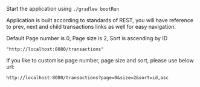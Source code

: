 Start the application using 
`./gradlew bootRun`

Application is built according to standards of REST, you will have reference to prev, next and child transactions links as well for easy navigation.

Default Page number is 0, Page size is 2, Sort is ascending by ID 

`"http://localhost:8080/transactions"`

If you like to customise page number, page size and sort, please use below url:

`http://localhost:8080/transactions?page=0&size=2&sort=id,asc`

